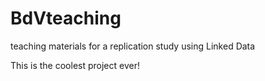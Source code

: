 # BdVteaching
teaching materials for a replication study using Linked Data

This is the coolest project ever!


